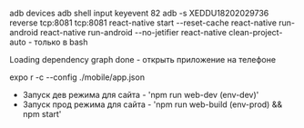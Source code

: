 adb devices
adb shell input keyevent 82
adb -s XEDDU18202029736 reverse tcp:8081 tcp:8081
react-native start --reset-cache
react-native run-android
react-native run-android --no-jetifier
react-native clean-project-auto - только в bash

Loading dependency graph done - открыть приложение на телефоне

expo r -c --config ./mobile/app.json

- Запуск дев режима для сайта - 'npm run web-dev (env-dev)'
- Запуск прод режима для сайта - 'npm run web-build (env-prod) && npm start'